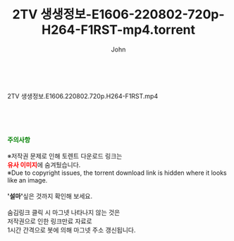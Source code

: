 ﻿---
layout: post
title:  "2TV 생생정보-E1606-220802-720p-H264-F1RST-mp4.torrent"
author: John
categories: [ 방송/음악 ]
tags: [  ]
image:  
description: "2TV 생생정보-E1606-220802-720p-H264-F1RST-mp4 torrent 정보 공유"
toc: true
toc_sticky: true
---

<br>
<div class="view-img">
<a class="view_image" href="https://torrentmobile59.com/bbs/view_image.php?fn=%2Fdata%2Ffile%2Fmusic%2F469717521_PLhYBxW8_4b2d9f973199d06097a17bd615eb450c4d66e66e.jpg" target="_blank"><img alt="" class="img-tag" content="https://torrentmobile59.com/data/file/music/469717521_PLhYBxW8_4b2d9f973199d06097a17bd615eb450c4d66e66e.jpg" itemprop="image" src="https://torrentmobile59.com/data/file/music/thumb-469717521_PLhYBxW8_4b2d9f973199d06097a17bd615eb450c4d66e66e_835x2212.jpg"/></a></div><div class="view-content" itemprop="description">
<p>2TV 생생정보.E1606.220802.720p.H264-F1RST.mp4<br/></p> </div>
    
<br><br><br>
<p data-ke-size="size16"><b><span style="color: green;">주의사항</span></b><br /><br />※저작권 문제로 인해 토렌트 다운로드 링크는<br /><b><span style="color: red;">유사 이미지</span></b>에 숨겨뒀습니다.<br />※Due to copyright issues, the torrent download link is hidden where it looks like an image.<br /><br /><b>'설마'</b>싶은 것까지 확인해 보세요.<br /><br />숨김링크 클릭 시 마그넷 나타나지 않는 것은<br />저작권으로 인한 링크만료 자료로<br />1시간 간격으로 봇에 의해 마그넷 주소 갱신됩니다.</p>
